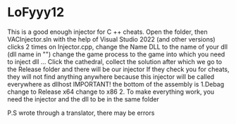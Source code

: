 # LoFyyy12
This is a good enough injector for C ++ cheats. Open the folder, then VACInjector.sln with the help of Visual Studio 2022 (and other versions) clicks 2 times on Injector.cpp, change the Name DLL to the name of your dll (dll name in "") change the game process to the game into which you need to inject dll ... Click the cathedral, collect the solution after which we go to the Release folder and there will be our injector If they check you for cheats, they will not find anything anywhere because this injector will be called everywhere as dllhost IMPORTANT! the bottom of the assembly is 1.Debag change to Release x64 change to x86 2. To make everything work, you need the injector and the dll to be in the same folder

P.S wrote through a translator, there may be errors
